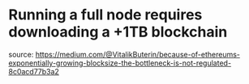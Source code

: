 # Running a full node requires downloading a +1TB blockchain


source: https://medium.com/@VitalikButerin/because-of-ethereums-exponentially-growing-blocksize-the-bottleneck-is-not-regulated-8c0acd77b3a2
